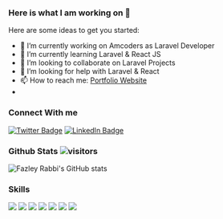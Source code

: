 ### Here is what I am working on 👋

Here are some ideas to get you started:

- 🔭 I’m currently working on Amcoders as Laravel Developer
- 🌱 I’m currently learning Laravel & React JS
- 👯 I’m looking to collaborate on Laravel Projects
- 🤔 I’m looking for help with Laravel & React
- 📫 How to reach me: [Portfolio Website](https://fazleyrabbi.me)
- 
### Connect With me
[![Twitter Badge](https://img.shields.io/badge/Twitter-Profile-informational?style=flat-square&logo=twitter&logoColor=white&color=1CA2F1)](https://twitter.com/fazley__rabby)
[![LinkedIn Badge](https://img.shields.io/badge/LinkedIn-Profile-informational?style=flat-square&logo=linkedin&logoColor=white&color=0D76A8)](https://www.linkedin.com/in/fazley-rabby/)



### Github Stats  ![visitors](https://visitor-badge.glitch.me/badge?page_id=${fazleyrabby}.${https://github.com/fazleyrabby/fazleyrabby})

![Fazley Rabbi's GitHub stats](https://github-readme-stats.vercel.app/api?username=fazleyrabby&show_icons=true&count_private=true)


### Skills 

[](https://img.shields.io/badge/-HTML-05122A?style=flat&logo=HTML5)
![](https://img.shields.io/badge/CSS-informational?style=flat&logo=css3)
![](https://img.shields.io/badge/Sass-informational?style=flat&logo=Sass)
![](https://img.shields.io/badge/-Bootstrap-05122A?style=flat&logo=bootstrap)
![](https://img.shields.io/badge/PHP-informational?style=flat&logo=php)
![](https://img.shields.io/badge/Mysql-informational?style=flat&logo=mysql)
![](https://img.shields.io/badge/Laravel-informational?style=flat&logo=laravel)
![](https://img.shields.io/badge/-Git-05122A?style=flat&logo=git)


<!--START_SECTION:waka-->
<!--END_SECTION:waka-->






